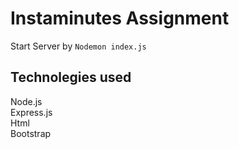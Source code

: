 # Instaminutes Assignment
Start Server by ``` Nodemon index.js ```
## Technolegies used
Node.js<br>
Express.js <br>
Html<br>
Bootstrap